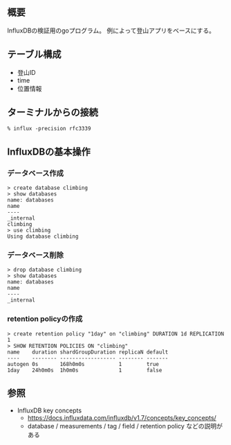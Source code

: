 ## 概要

InfluxDBの検証用のgoプログラム。
例によって登山アプリをベースにする。

## テーブル構成

- 登山ID
- time
- 位置情報


## ターミナルからの接続

```
% influx -precision rfc3339
```


## InfluxDBの基本操作

### データベース作成

```
> create database climbing
> show databases
name: databases
name
----
_internal
climbing
> use climbing
Using database climbing
```

### データベース削除

```
> drop database climbing
> show databases
name: databases
name
----
_internal
```


### retention policyの作成

```
> create retention policy "1day" on "climbing" DURATION 1d REPLICATION 1
> SHOW RETENTION POLICIES ON "climbing"
name    duration shardGroupDuration replicaN default
----    -------- ------------------ -------- -------
autogen 0s       168h0m0s           1        true
1day    24h0m0s  1h0m0s             1        false
```


## 参照

- InfluxDB key concepts
  - https://docs.influxdata.com/influxdb/v1.7/concepts/key_concepts/
  - database / measurements / tag / field / retention policy などの説明がある
